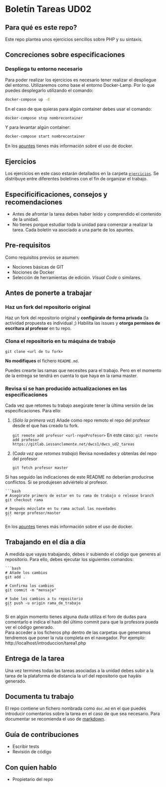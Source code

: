# Boletín Tareas UD02

## Para qué es este repo?

Este repo plantea unos ejercicios sencillos sobre PHP y su sintaxis. 

## Concreciones sobre especificaciones

### Despliega tu entorno necesario

Para poder realizar los ejercicios es necesario tener realizar el despliegue del entorno. Utilizaremos como base el entorno Docker-Lamp. Por lo que puedes desplegarlo utilizando el comando: 

```bash
docker-compose up -d 
```
En el caso de que quieras para algún container debes usar el comando: 

```bash
docker-compose stop nombrecontainer
```
Y para levantar algún container: 
```bash
docker-compose start nombrecontainer 
```

En los [apuntes](https://sabela.pages.iessanclemente.net/dwcs/herramientas/1.docker/) tienes más información sobre el uso de docker. 

## Ejercicios

Los ejercicios en este caso estarán detallados en la carpeta [`ejercicios`](ejercicios). Se distribuye entre diferentes boletines con el fin de organizar el trabajo. 

## Especificificaciones, consejos y recomendaciones

- Antes de afrontar la tarea debes haber leído y comprendido el contenido de la unidad.
- No tienes porque estudiar toda la unidad para comenzar a realizar la tarea. Cada boletín va asociado a una parte de los apuntes. 

## Pre-requisitos

Como requisitos previos se asumen:

- Nociones básicas de GIT
- Nociones de Docker
- Selección de herramientas de edición. *Visual Code* o similares.

## Antes de ponerte a trabajar

### Haz un fork del repositorio original

Haz un fork del repositorio original y **configúralo de forma privada** (la actividad propuesta es individual ;)
Habilita las issues y **otorga permisos de escritura al profesor** en tu repo.

### Clona el repositorio en tu máquina de trabajo

```shell
git clone <url de tu fork>
```
**No modifiques** el fichero `README.md`.

Puedes crearte las ramas que necesites para el trabajo. Pero en el momento de la entrega se tendrá en cuenta lo que haya en la rama master.


### Revisa si se han producido actualizaciones en las especificaciones

Cada vez que retomes tu trabajo asegúrate tener la última versión de las especificaciones. Para ello:

1. (*Sólo la primera vez*) Añade como repo remoto el repo del profesor desde el que has creado tu fork.

    `git remote add profesor <url-repoProfesor>`
    En este caso: 
    `git remote add profesor  https://gitlab.iessanclemente.net/dwcs1/dwcs_ud2_tareas` 

2. (C*ada vez que retomes trabajo*) Revisa novedades y obtenlas del repo del profesor

    `git fetch profesor master`

Si has seguido las indicaciones de este README no deberían producirse conflictos. Si se produjesen adviértelo al profesor.

    ```bash
    # Asegúrate primero de estar en tu rama de trabajo o release branch
    git checkout rama
    
    # Después mézclate en tu rama actual las novedades
    git merge profesor/master
    ```
En los [apuntes](https://sabela.pages.iessanclemente.net/dwcs/herramientas/2.git/) tienes más información sobre el uso de docker. 

## Trabajando en el día a día

A medida que vayas trabajando, debes ir subiendo el código que generes al repositorio. Para ello, debes ejecutar los siguientes comandos: 

    ```bash
    # Añade los cambios
    git add .
    
    # Confirma los cambios
    git commit -m "mensaje"

    # Sube los cambios a tu repositorio
    git push -u origin rama_de_trabajo
    ```
Si en algún momento tienes alguna duda utiliza el foro de dudas para comentarlo e indica el hash del último commit para que la profesora pueda ver el código generado.  
Para acceder a los ficheros php dentro de las carpetas que generamos tendremos que poner la ruta completa en el navegador. Por ejemplo: http://localhost/introduccion/tarea1.php

## Entrega de la tarea

Una vez termines todas las tareas asociadas a la unidad debes subir a la tarea de la plataforma de distancia la url del repositorio que hayáis generado.   

## Documenta tu trabajo

El repo contiene un fichero nombrada como `doc.md` en el que puedes introducir comentarios sobre la tarea en el caso de que sea necesario. Para documentar se recomienda el uso de [markdown](https://markdown.es/). 


## Guía de contribuciones

- Escribir tests
- Revisión de código

## Con quien hablo

- Propietario del repo
